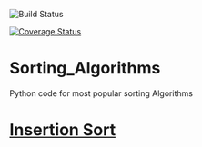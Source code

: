 ![Build Status](https://github.com/harihara0072/Sorting_algorithms/workflows/Sorting%20algorithms/badge.svg)

[![Coverage Status](https://coveralls.io/repos/github/harihara0072/Sorting_algorithms/badge.svg?branch=master)](https://coveralls.io/github/harihara0072/pytesting?branch=master)


# Sorting_Algorithms
Python code for most popular sorting Algorithms


# [Insertion Sort](https://github.com/harihara0072/Sorting_Algorithms/blob/master/src/insertion_sort.py)
